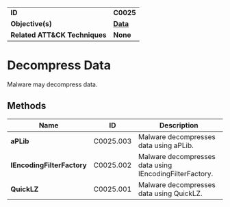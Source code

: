 
<table>
<tr>
<td><b>ID</b></td>
<td><b>C0025</b></td>
</tr>
<tr>
<td><b>Objective(s)</b></td>
<td><b><a href="../data">Data</a></b></td>
</tr>
<tr>
<td><b>Related ATT&CK Techniques</b></td>
<td><b>None</b></td>
</tr>
</table>


Decompress Data
===============
Malware may decompress data.

Methods
-------
|Name|ID|Description|
|---|---|---|
|**aPLib**|C0025.003|Malware decompresses data using aPLib.|
|**IEncodingFilterFactory**|C0025.002|Malware decompresses data using IEncodingFilterFactory.|
|**QuickLZ**|C0025.001|Malware decompresses data using QuickLZ.|
